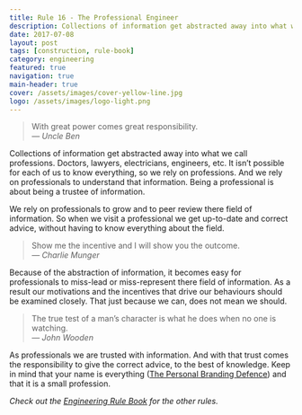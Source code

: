 ```yaml
---
title: Rule 16 - The Professional Engineer
description: Collections of information get abstracted away into what we call professions
date: 2017-07-08
layout: post
tags: [construction, rule-book]
category: engineering
featured: true
navigation: true
main-header: true
cover: /assets/images/cover-yellow-line.jpg
logo: /assets/images/logo-light.png
---
```


> With great power comes great responsibility.<br/><cite>— Uncle Ben</cite>

Collections of information get abstracted away into what we call professions. Doctors, lawyers, electricians, engineers, etc. It isn’t possible for each of us to know everything, so we rely on professions. And we rely on professionals to understand that information. Being a professional is about being a trustee of information.

We rely on professionals to grow and to peer review there field of information. So when we visit a professional we get up-to-date and correct advice, without having to know everything about the field.

> Show me the incentive and I will show you the outcome. <br/><cite>— Charlie Munger</cite>

Because of the abstraction of information, it becomes easy for professionals to miss-lead or miss-represent there field of information. As a result our motivations and the incentives that drive our behaviours should be examined closely. That just because we can, does not mean we should.

>The true test of a man’s character is what he does when no one is watching.<br/><cite>— John Wooden</cite>

As professionals we are trusted with information. And with that trust comes the responsibility to give the correct advice, to the best of knowledge. Keep in mind that your name is everything ([The Personal Branding Defence](https://ianteda.com/management/the-personal-branding-defence.html)) and that it is a small profession.

_Check out the [Engineering Rule Book](https://ianteda.com/engineering/rule-book.html) for the other rules._
